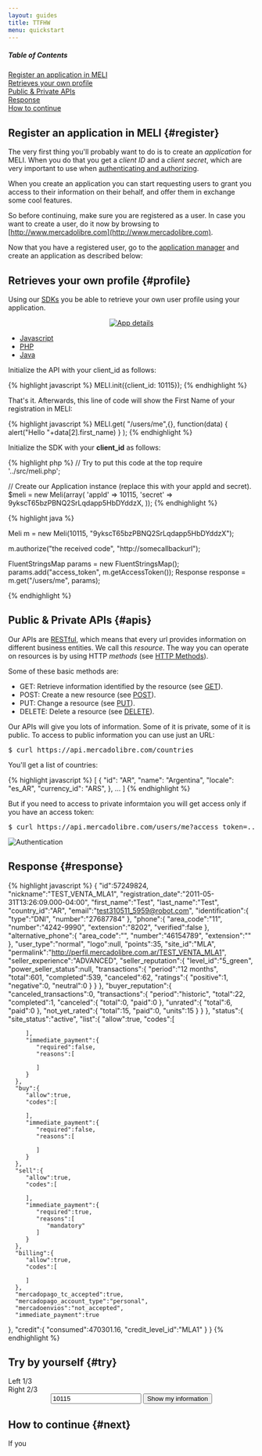 ```yaml
---
layout: guides
title: TTFHW
menu: quickstart
---
```



<div class="contents">
<h5>Table of Contents</h5>

<dl>
  <dt><a href="javascript:void(0)" onClick="goToByScroll('register')">Register an application in MELI</a></dt>
  <dt><a href="javascript:void(0)" onClick="goToByScroll('profile')">Retrieves your own profile</a></dt>
  <dt><a href="javascript:void(0)" onClick="goToByScroll('apis')">Public &amp; Private APIs</a></dt>
  <dt><a href="javascript:void(0)" onClick="goToByScroll('response')">Response</a></dt>
  <dt><a href="javascript:void(0)" onClick="goToByScroll('next')">How to continue</a></dt>
</dl>
</div>

## Register an application in MELI {#register}



The very first thing you'll probably want to do is to create an _application_ for MELI. When you do that you get a _client ID_ and a _client secret_, which are very important to use when [authenticating and authorizing](/authentication-and-authorization).

When you create an application you can start requesting users to grant you access to their information on their behalf, and offer them in exchange some cool features.

So before continuing, make sure you are registered as a user. In case you want to create a user, do it now by browsing to [http://www.mercadolibre.com](http://www.mercadolibre.com).

Now that you have a registered user, go to the [application manager](http://applications.mercadolibre.com) and create an application as described below:

## Retrieves your own profile {#profile}

Using our [SDKs](/javascript-sdk) you be able to retrieve your own user profile using your application. 

<center>
  <a href="/images/application-details.png">
      <img src="/images/application-detail.png" alt="App details">
  </a>
</center>


<div id="code">
	<ul>
		<li><a href="#javascript">Javascript</a></li>
		<li><a href="#php">PHP</a></li>
		<li><a href="#java">Java</a></li>
	</ul>
	<div>
		<div id="javascript">
Initialize the API with your client_id as follows:

{% highlight javascript %}
MELI.init({client_id: 10115});
{% endhighlight %}
				

That's it. Afterwards, this line of code will show the First Name of your registration in MELI:

{% highlight javascript %}
MELI.get(
  "/users/me",{},
    function(data) { alert("Hello "+data[2].first_name) }
);
{% endhighlight %}
		</div>
		<div id="php">
Initialize the SDK with your __client_id__ as follows:

{% highlight php %}
// Try to put this code at the top
require '../src/meli.php';

// Create our Application instance (replace this with your appId and secret).
$meli = new Meli(array(
    'appId'         => 10115,
    'secret'        => 9ykscT65bzPBNQ2SrLqdapp5HbDYddzX,
));
			{% endhighlight %}
		</div>
		<div id="java">
			{% highlight java %}

Meli m = new Meli(10115, "9ykscT65bzPBNQ2SrLqdapp5HbDYddzX");

m.authorize("the received code", "http://somecallbackurl");

FluentStringsMap params = new FluentStringsMap();
params.add("access_token", m.getAccessToken());
Response response = m.get("/users/me", params);

{% endhighlight %}
		</div>
	</div>
</div>

<script type="text/javascript">
	$("#code").tabNavigator();
</script>

## Public &amp; Private APIs {#apis}


Our APIs are [RESTful](http://es.wikipedia.org/wiki/Representational_State_Transfer), which means that every url provides information on different business entities. We call this _resource_. The way you can operate on resources is by using HTTP _methods_ (see [HTTP Methods](http://www.w3.org/Protocols/rfc2616/rfc2616-sec9.html#sec9)).  

Some of these basic methods are:
* GET: Retrieve information identified by the resource (see [GET](http://www.w3.org/Protocols/rfc2616/rfc2616-sec9.html#sec9.3)).
* POST: Create a new resource (see [POST](http://www.w3.org/Protocols/rfc2616/rfc2616-sec9.html#sec9.5)).
* PUT: Change a resource (see [PUT](http://www.w3.org/Protocols/rfc2616/rfc2616-sec9.html#sec9.6)).
* DELETE: Delete a resource (see [DELETE](http://www.w3.org/Protocols/rfc2616/rfc2616-sec9.html#sec9.7)).


Our APIs will give you lots of information. Some of it is private, some of it is public. To access to public information you can use just an URL:

<pre class="terminal">$ curl https://api.mercadolibre.com/countries</pre>

You'll get a list of countries:
    
{% highlight javascript %}
[
  {
    "id": "AR",
    "name": "Argentina",
    "locale": "es_AR",
    "currency_id": "ARS",
  },
  ...
]
{% endhighlight %}

But if you need to access to private informtaion you will get access only if you have an access token:

<pre class="terminal">$ curl https://api.mercadolibre.com/users/me?access_token=...</pre>


<img src="/images/authentication-authorization.png" alt="Authentication" />


## Response {#response}


{% highlight javascript %}
{
   "id":57249824,
   "nickname":"TEST_VENTA_MLA1",
   "registration_date":"2011-05-31T13:26:09.000-04:00",
   "first_name":"Test",
   "last_name":"Test",
   "country_id":"AR",
   "email":"test310511_5959@robot.com",
   "identification":{
      "type":"DNI",
      "number":"27687784"
   },
   "phone":{
      "area_code":"11",
      "number":"4242-9990",
      "extension":"8202",
      "verified":false
   },
   "alternative_phone":{
      "area_code":"",
      "number":"46154789",
      "extension":""
   },
   "user_type":"normal",
   "logo":null,
   "points":35,
   "site_id":"MLA",
   "permalink":"http://perfil.mercadolibre.com.ar/TEST_VENTA_MLA1",
   "seller_experience":"ADVANCED",
   "seller_reputation":{
      "level_id":"5_green",
      "power_seller_status":null,
      "transactions":{
         "period":"12 months",
         "total":601,
         "completed":539,
         "canceled":62,
         "ratings":{
            "positive":1,
            "negative":0,
            "neutral":0
         }
      }
   },
   "buyer_reputation":{
      "canceled_transactions":0,
      "transactions":{
         "period":"historic",
         "total":22,
         "completed":1,
         "canceled":{
            "total":0,
            "paid":0
         },
         "unrated":{
            "total":6,
            "paid":0
         },
         "not_yet_rated":{
            "total":15,
            "paid":0,
            "units":15
         }
      }
   },
   "status":{
      "site_status":"active",
      "list":{
         "allow":true,
         "codes":[

         ],
         "immediate_payment":{
            "required":false,
            "reasons":[

            ]
         }
      },
      "buy":{
         "allow":true,
         "codes":[

         ],
         "immediate_payment":{
            "required":false,
            "reasons":[

            ]
         }
      },
      "sell":{
         "allow":true,
         "codes":[

         ],
         "immediate_payment":{
            "required":true,
            "reasons":[
               "mandatory"
            ]
         }
      },
      "billing":{
         "allow":true,
         "codes":[

         ]
      },
      "mercadopago_tc_accepted":true,
      "mercadopago_account_type":"personal",
      "mercadoenvios":"not_accepted",
      "immediate_payment":true
   },
   "credit":{
      "consumed":470301.16,
      "credit_level_id":"MLA1"
   }
}
{% endhighlight %}



## Try by yourself {#try}

<div class="ch-g1-3">
  <div class="ch-leftcolumn">
    Left 1/3
  </div>
</div>
<div class="ch-g2-3">
  <div class="ch-rightcolumn">
    Right 2/3
  </div>
</div>
<center>
  <input id="target" type="text" value="10115" />
  <input class="ch-btn ch-btn-small" type="button" id="show-my-info" value="Show my information"/>
</center>


<script>
    $(document).ready(function() {
 
        $('#show-my-info').click(function() {
          var ID = parseInt($('#target').val());
          console.log(ID);

          MELI.init({client_id: ID});
          MELI.logout();

          MELI.login(function() {

            MELI.get('/users/me', null, function(data) {
              
              var userInfo = JSON.stringify(data[2]);
              console.log(userInfo);
            });

          });
        });
     });
</script>


## How to continue {#next}

If you        